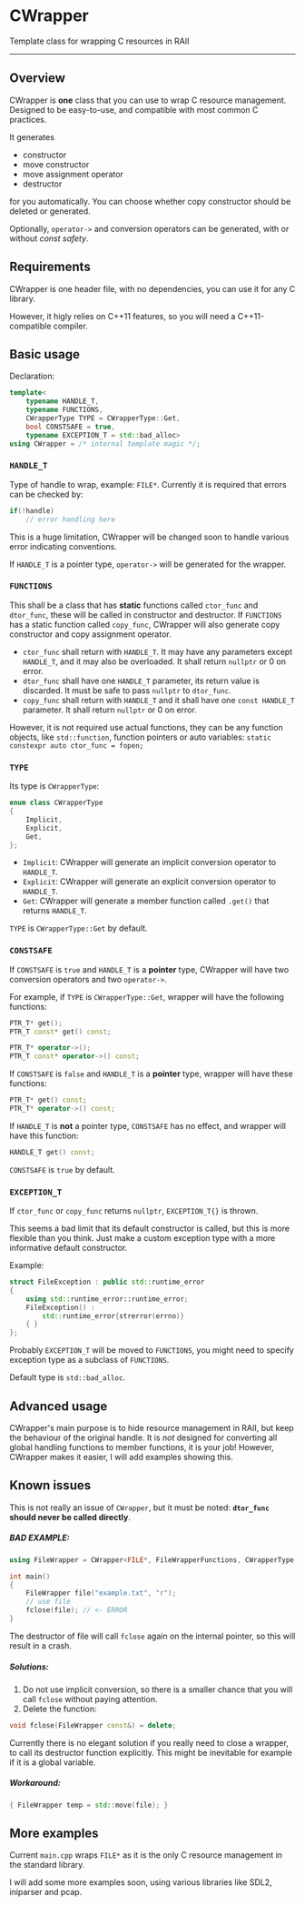 # CWrapper
Template class for wrapping C resources in RAII

_______________________________________________


## Overview


CWrapper is **one** class that you can use to wrap C resource management. Designed to be easy-to-use, and compatible with most common C practices.

It generates 
* constructor
* move constructor
* move assignment operator
* destructor

for you automatically. You can choose whether copy constructor should be deleted or generated.

Optionally, `operator->` and conversion operators can be generated, with or without *const safety*.

## Requirements

CWrapper is one header file, with no dependencies, you can use it for any C library.

However, it higly relies on C++11 features, so you will need a C++11-compatible compiler.

## Basic usage

Declaration:

```C++
template<
    typename HANDLE_T,
    typename FUNCTIONS,
    CWrapperType TYPE = CWrapperType::Get,
    bool CONSTSAFE = true,
    typename EXCEPTION_T = std::bad_alloc>
using CWrapper = /* internal template magic */;
```
### `HANDLE_T`

Type of handle to wrap, example: `FILE*`. Currently it is required that errors can be checked by:
```C++
if(!handle)
    // error handling here
```

This is a huge limitation, CWrapper will be changed soon to handle various error indicating conventions.

If `HANDLE_T` is a pointer type, `operator->` will be generated for the wrapper.

### `FUNCTIONS`

This shall be a class that has **static** functions called `ctor_func` and `dtor_func`, these will be called in constructor and destructor. If `FUNCTIONS` has a static function called `copy_func`, CWrapper will also generate copy constructor and copy assignment operator.

* `ctor_func` shall return with `HANDLE_T`. It may have any parameters except `HANDLE_T`, and it may also be overloaded. It shall return `nullptr` or 0 on error.
* `dtor_func` shall have one `HANDLE_T` parameter, its return value is discarded. It must be safe to pass `nullptr` to `dtor_func`.
* `copy_func` shall return with `HANDLE_T` and it shall have one `const HANDLE_T` parameter. It shall return `nullptr` or 0 on error.

However, it is not required use actual functions, they can be any function objects, like `std::function`, function pointers or auto variables: `static constexpr auto ctor_func = fopen;`

### `TYPE`

Its type is `CWrapperType`:

```C++
enum class CWrapperType
{
    Implicit,
    Explicit,
    Get,
};
```
* `Implicit`: CWrapper will generate an implicit conversion operator to `HANDLE_T`. 
* `Explicit`: CWrapper will generate an explicit conversion operator to `HANDLE_T`. 
* `Get`: CWrapper will generate a member function called `.get()` that returns `HANDLE_T`. 

`TYPE` is `CWrapperType::Get` by default.

### `CONSTSAFE`

If `CONSTSAFE` is `true` and `HANDLE_T` is a **pointer** type, CWrapper will have two conversion operators and two `operator->`.

For example, if `TYPE` is `CWrapperType::Get`, wrapper will have the following functions:

```C++
PTR_T* get();
PTR_T const* get() const;

PTR_T* operator->();
PTR_T const* operator->() const;
```

If `CONSTSAFE` is `false` and `HANDLE_T` is a **pointer** type, wrapper will have these functions:

```C++
PTR_T* get() const;
PTR_T* operator->() const;
```

If `HANDLE_T` is **not** a pointer type, `CONSTSAFE` has no effect, and wrapper will have this function:

```C++
HANDLE_T get() const;
```

`CONSTSAFE` is `true` by default.

### `EXCEPTION_T`

If `ctor_func` or `copy_func` returns `nullptr`, `EXCEPTION_T{}` is thrown.

This seems a bad limit that its default constructor is called, but this is more flexible than you think. Just make a custom exception type with a more informative default constructor. 

Example:

```C++
struct FileException : public std::runtime_error
{
    using std::runtime_error::runtime_error;
    FileException() :
        std::runtime_error{strerror(errno)} 
    { }
};
```

Probably `EXCEPTION_T` will be moved to `FUNCTIONS`, you might need to specify exception type as a subclass of `FUNCTIONS`.

Default type is `std::bad_alloc`.

## Advanced usage

CWrapper's main purpose is to hide resource management in RAII, but keep the behaviour of the original handle. It is *not* designed for converting all global handling functions to member functions, it is your job! However, CWrapper makes it easier, I will add examples showing this.


## Known issues

This is not really an issue of `CWrapper`, but it must be noted: **`dtor_func` should never be called directly**.

##### BAD EXAMPLE:

```C++
using FileWrapper = CWrapper<FILE*, FileWrapperFunctions, CWrapperType::Implicit, false>;

int main() 
{
    FileWrapper file("example.txt", "r");
    // use file
    fclose(file); // <- ERROR
}
```

The destructor of file will call `fclose` again on the internal pointer, so this will result in a crash.

##### Solutions:

1. Do not use implicit conversion, so there is a smaller chance that you will call `fclose` without paying attention.
2. Delete the function:

```C++
void fclose(FileWrapper const&) = delete;
```

Currently there is no elegant solution if you really need to close a wrapper, to call its destructor function explicitly. This might be inevitable for example if it is a global variable.

##### Workaround:

```C++
{ FileWrapper temp = std::move(file); }
```

## More examples

Current `main.cpp` wraps `FILE*` as it is the only C resource management in the standard library.

I will add some more examples soon, using various libraries like SDL2, iniparser and pcap.
